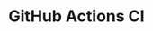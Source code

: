 # GitHub Actions CI



























































































































































































































































































































































































































































































































































































































































































































































































































































































































































































































































































































































































































































































































































































































































































































































































































































































































































































































































